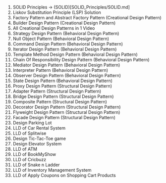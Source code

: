 1. SOLID Principles -> (SOLID)[SOLID_Principles/SOLID.md]
2. Liskov Substitution Principle (LSP) Solution
3. Factory Pattern and Abstract Factory Pattern (Creational Design Pattern)
4. Builder Design Pattern (Creational Design Pattern)
5. All Creational Design Patterns in 1 Video
6. Strategy Design Pattern (Behavioral Design Pattern)
7. Null Object Pattern (Behavioral Design Pattern)
8. Command Design Pattern (Behavioral Design Pattern)
9. Iterator Design Pattern (Behavioral Design Pattern)
10. Template Method Design Pattern (Behavioral Design Pattern)
11. Chain Of Responsibility Design Pattern (Behavioral Design Pattern)
12. Mediator Design Pattern (Behavioral Design Pattern)
13. Interpreter Pattern (Behavioral Design Pattern)
14. Observer Design Pattern (Behavioral Design Pattern)
15. State Design Pattern (Behavioral Design Pattern)
16. Proxy Design Pattern (Structural Design Pattern)
17. Adapter Pattern (Structural Design Pattern)
18. Bridge Design Pattern (Structural Design Pattern)
19. Composite Pattern (Structural Design Pattern)
20. Decorator Design Pattern (Structural Design Pattern)
21. Flyweight Design Pattern (Structural Design Pattern)
22. Facade Design Pattern (Structural Design Pattern)
23. Design Parking Lot
24. LLD of Car Rental System
25. LLD of Splitwise
26. Design Tic-Tac-Toe game
27. Design Elevator System
28. LLD of ATM
29. LLD of BookMyShow
30. LLD of Cricbuzz
31. LLD of Snake n Ladder
32. LLD of Inventory Management System
33. LLD of Apply Coupons on Shopping Cart Products
